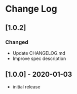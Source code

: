 # Change Log

## [1.0.2]

### Changed

- Update CHANGELOG.md
- Improve spec description

## [1.0.0] - 2020-01-03

- initial release
